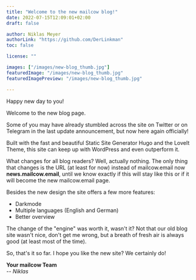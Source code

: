 ```yaml
---
title: "Welcome to the new mailcow blog!"
date: 2022-07-15T12:09:01+02:00
draft: false

author: Niklas Meyer
authorLink: "https://github.com/DerLinkman"
toc: false

license: ""

images: ["/images/new-blog_thumb.jpg"]
featuredImage: "/images/new-blog_thumb.jpg"
featuredImagePreview: "/images/new-blog_thumb.jpg"

---
```


Happy new day to you!

Welcome to the new blog page.

Some of you may have already stumbled across the site on Twitter or on Telegram in the last update announcement, but now here again officially!

Built with the fast and beautiful Static Site Generator Hugo and the LoveIt Theme, this site can keep up with WordPress and even outperform it.

What changes for all blog readers? Well, actually nothing. The only thing that changes is the URL (at least for now) instead of mailcow.email now **news.mailcow.email**, until we know exactly if this will stay like this or if it will become the new mailcow.email page.

Besides the new design the site offers a few more features:

- Darkmode
- Multiple languages (English and German)
- Better overview

The change of the "engine" was worth it, wasn't it? Not that our old blog site wasn't nice, don't get me wrong, but a breath of fresh air is always good (at least most of the time).

So, that's it so far. I hope you like the new site? We certainly do!

**Your mailcow Team**<br>
-- *Niklas*